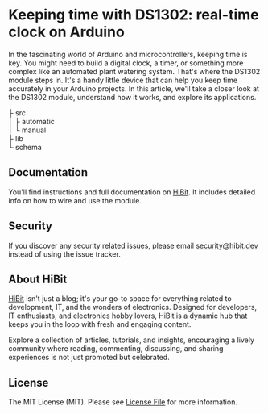 # Keeping time with DS1302: real-time clock on Arduino
In the fascinating world of Arduino and microcontrollers, keeping time is key. You might need to build a digital clock, a timer, or something more complex like an automated plant watering system. That's where the DS1302 module steps in. It's a handy little device that can help you keep time accurately in your Arduino projects. In this article, we'll take a closer look at the DS1302 module, understand how it works, and explore its applications.  

├ src  
│  ├ automatic  
│  └ manual  
├ lib  
└ schema  

## Documentation
You'll find instructions and full documentation on [HiBit](https://www.hibit.dev/posts/130/keeping-time-with-ds1302-real-time-clock-on-arduino). It includes detailed info on how to wire and use the module.

## Security
If you discover any security related issues, please email security@hibit.dev instead of using the issue tracker.

## About HiBit
[HiBit](https://www.hibit.dev) isn't just a blog; it's your go-to space for everything related to development, IT, and the wonders of electronics. Designed for developers, IT enthusiasts, and electronics hobby lovers, HiBit is a dynamic hub that keeps you in the loop with fresh and engaging content.  

Explore a collection of articles, tutorials, and insights, encouraging a lively community where reading, commenting, discussing, and sharing experiences is not just promoted but celebrated.

## License
The MIT License (MIT). Please see [License File](LICENSE) for more information.
